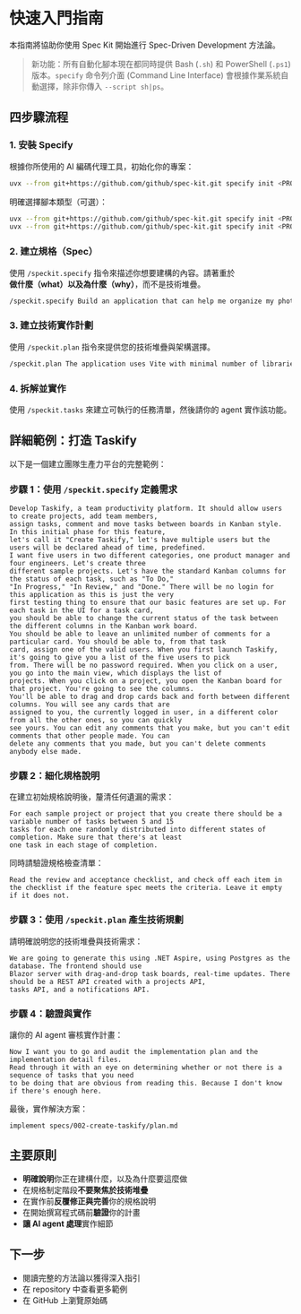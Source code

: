 # 快速入門指南

本指南將協助你使用 Spec Kit 開始進行 Spec-Driven Development 方法論。

> 新功能：所有自動化腳本現在都同時提供 Bash (`.sh`) 和 PowerShell (`.ps1`) 版本。`specify` 命令列介面 (Command Line Interface) 會根據作業系統自動選擇，除非你傳入 `--script sh|ps`。

## 四步驟流程

### 1. 安裝 Specify

根據你所使用的 AI 編碼代理工具，初始化你的專案：

```bash
uvx --from git+https://github.com/github/spec-kit.git specify init <PROJECT_NAME>
```

明確選擇腳本類型（可選）：
```bash
uvx --from git+https://github.com/github/spec-kit.git specify init <PROJECT_NAME> --script ps  # Force PowerShell
uvx --from git+https://github.com/github/spec-kit.git specify init <PROJECT_NAME> --script sh  # Force POSIX shell
```

### 2. 建立規格（Spec）

使用 `/speckit.specify` 指令來描述你想要建構的內容。請著重於**做什麼（what）**以及**為什麼（why）**，而不是技術堆疊。

```bash
/speckit.specify Build an application that can help me organize my photos in separate photo albums. Albums are grouped by date and can be re-organized by dragging and dropping on the main page. Albums are never in other nested albums. Within each album, photos are previewed in a tile-like interface.
```

### 3. 建立技術實作計劃

使用 `/speckit.plan` 指令來提供您的技術堆疊與架構選擇。

```bash
/speckit.plan The application uses Vite with minimal number of libraries. Use vanilla HTML, CSS, and JavaScript as much as possible. Images are not uploaded anywhere and metadata is stored in a local SQLite database.
```

### 4. 拆解並實作

使用 `/speckit.tasks` 來建立可執行的任務清單，然後請你的 agent 實作該功能。

## 詳細範例：打造 Taskify

以下是一個建立團隊生產力平台的完整範例：

### 步驟 1：使用 `/speckit.specify` 定義需求

```text
Develop Taskify, a team productivity platform. It should allow users to create projects, add team members,
assign tasks, comment and move tasks between boards in Kanban style. In this initial phase for this feature,
let's call it "Create Taskify," let's have multiple users but the users will be declared ahead of time, predefined.
I want five users in two different categories, one product manager and four engineers. Let's create three
different sample projects. Let's have the standard Kanban columns for the status of each task, such as "To Do,"
"In Progress," "In Review," and "Done." There will be no login for this application as this is just the very
first testing thing to ensure that our basic features are set up. For each task in the UI for a task card,
you should be able to change the current status of the task between the different columns in the Kanban work board.
You should be able to leave an unlimited number of comments for a particular card. You should be able to, from that task
card, assign one of the valid users. When you first launch Taskify, it's going to give you a list of the five users to pick
from. There will be no password required. When you click on a user, you go into the main view, which displays the list of
projects. When you click on a project, you open the Kanban board for that project. You're going to see the columns.
You'll be able to drag and drop cards back and forth between different columns. You will see any cards that are
assigned to you, the currently logged in user, in a different color from all the other ones, so you can quickly
see yours. You can edit any comments that you make, but you can't edit comments that other people made. You can
delete any comments that you made, but you can't delete comments anybody else made.
```

### 步驟 2：細化規格說明

在建立初始規格說明後，釐清任何遺漏的需求：

```text
For each sample project or project that you create there should be a variable number of tasks between 5 and 15
tasks for each one randomly distributed into different states of completion. Make sure that there's at least
one task in each stage of completion.
```

同時請驗證規格檢查清單：

```text
Read the review and acceptance checklist, and check off each item in the checklist if the feature spec meets the criteria. Leave it empty if it does not.
```

### 步驟 3：使用 `/speckit.plan` 產生技術規劃

請明確說明您的技術堆疊與技術需求：

```text
We are going to generate this using .NET Aspire, using Postgres as the database. The frontend should use
Blazor server with drag-and-drop task boards, real-time updates. There should be a REST API created with a projects API,
tasks API, and a notifications API.
```

### 步驟 4：驗證與實作

讓你的 AI agent 審核實作計畫：

```text
Now I want you to go and audit the implementation plan and the implementation detail files.
Read through it with an eye on determining whether or not there is a sequence of tasks that you need
to be doing that are obvious from reading this. Because I don't know if there's enough here.
```

最後，實作解決方案：

```text
implement specs/002-create-taskify/plan.md
```

## 主要原則

- **明確說明**你正在建構什麼，以及為什麼要這麼做
- 在規格制定階段**不要聚焦於技術堆疊**
- 在實作前**反覆修正與完善**你的規格說明
- 在開始撰寫程式碼前**驗證**你的計畫
- **讓 AI agent 處理**實作細節

## 下一步

- 閱讀完整的方法論以獲得深入指引
- 在 repository 中查看更多範例
- 在 GitHub 上瀏覽原始碼
